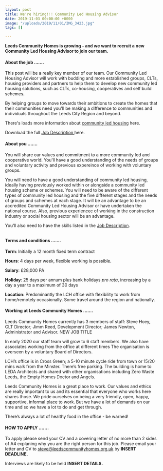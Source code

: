 ```yaml
---
layout: post
title: We're hiring!!! Community Led Housing Advisor
date: 2019-11-03 00:00:00 +0000
image: "/uploads/2019/11/01/IMG_3423.jpg"
tags: []

---
```

**Leeds Community Homes is growing - and we want to recruit a new Community Led Housing Advisor to join our team.**

#### About the job .......

This post will be a really key member of our team. Our Community Led Housing Advisor will work with budding and more established groups, CLTs, housing providers and partners to help them to develop new community led housing solutions, such as CLTs, co-housing, cooperatives and self build schemes.

By helping groups to move towards their ambitions to create the homes that their communities need you'll be making a difference to communities and individuals throughout the Leeds City Region and beyond.

There's loads more information about [community led housing]() here.

Download the full [Job Description ](https://drive.google.com/file/d/1YexPxCco9lcswQxgCjupVnjvcW-8L_fr/view?usp=sharing)here.

#### About you .......

You will share our values and commitment to a more community led and cooperative world. You'll have a good understanding of the needs of groups and voluntary activity and previous expereince of working with voluntary groups. 

You will need to have a good understanding of community led housing, ideally having previously worked within or alongside a community led housing scheme or schemes. You will need to be aware of the different types of community led housing and the five different stages and the needs of groups and schemes at each stage. It will be an advantage to be an accredited Community Led Housing Advisor or have undertaken the national course. Also, previous experiencec of working in the construction industry or social housing sector will be an advantage. 

You'll also need to have the skills listed in the [Job Description](https://drive.google.com/file/d/1YexPxCco9lcswQxgCjupVnjvcW-8L_fr/view?usp=sharing). 

###### 

#### Terms and conditions .......

**Term**: Initially a 12 month fixed term contract

**Hours**: 4 days per week, flexible working is possible.

**Salary**: £28,000 PA

**Holiday**: 25 days per annum plus bank holidays _pro rata_, increasing by a day a year to a maximum of 30 days

**Location**: Predominantly the LCH office with flexibility to work from home/remotely occasionally. Some travel around the region and nationally.

#### **Working at Leeds Community Homes** .......

Leeds Community Homes currently has 3 members of staff: Steve Hoey, CLT Director; Jimm Reed, Development Director; James Newton, Administrator and Advisor. NEW JOB TITLE

In early 2020 our staff team will grow to 6 staff members. We also have associates working from the office at different times The organisation is overseen by a voluntary Board of Directors. 

LCH’s office is in Cross Green; a 5-10 minute cycle ride from town or 15/20 mins walk from the Minster. There’s free parking. The building is home to LEDA Architects and shared with other organisations including Zero Waste Leeds, the Empty Homes Doctor and Angels.

Leeds Community Homes is a great place to work. Our values and ethics are really important to us and its essential that everyone who works here shares those. We pride ourselves on being a very friendly, open, happy, supportive, informal place to work. But we have a lot of demands on our time and so we have a lot to do and get through. 

There’s always a lot of healthy food in the office - be warned! 

#### HOW TO APPLY  .......

To apply please send your CV and a covering letter of no more than 2 sides of A4 explaning why you are the right person for this job. Please email your letter and CV to steve@leedscommunityhomes.org.uk by **INSERT DEADLINE.** 

Interviews are likely to be held **INSERT DETAILS.** 